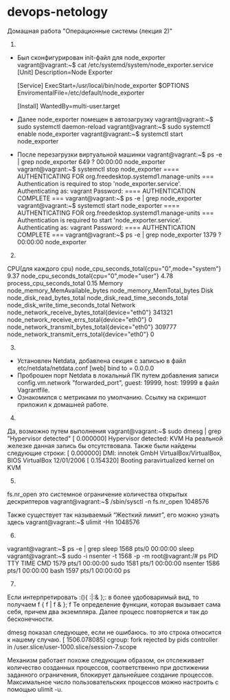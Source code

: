 # devops-netology
Домашная работа "Операционные системы (лекция 2)"

1. 
- Был сконфигурирован init-файл для node_exporter
  vagrant@vagrant:~$ cat /etc/systemd/system/node_exporter.service
  [Unit]
  Description=Node Exporter

  [Service]
  ExecStart=/usr/local/bin/node_exporter $OPTIONS
  EnviromentalFile=/etc/default/node_exporter

  [Install]
  WantedBy=multi-user.target

- Далее node_exporter  помещен в автозагрузку
  vagrant@vagrant:~$ sudo systemctl daemon-reload
  vagrant@vagrant:~$ sudo systemctl enable node_exporter
  vagrant@vagrant:~$ systemctl start node_exporter
- После перезагрузки виртуальной машинки
  vagrant@vagrant:~$ ps -e | grep node_exporter
    649 ?        00:00:00 node_exporter
  vagrant@vagrant:~$ systemctl stop node_exporter
  ==== AUTHENTICATING FOR org.freedesktop.systemd1.manage-units ===
  Authentication is required to stop 'node_exporter.service'.
  Authenticating as: vagrant
  Password:
  ==== AUTHENTICATION COMPLETE ===
  vagrant@vagrant:~$ ps -e | grep node_exporter
  vagrant@vagrant:~$ systemctl start node_exporter
  ==== AUTHENTICATING FOR org.freedesktop.systemd1.manage-units ===
  Authentication is required to start 'node_exporter.service'.
  Authenticating as: vagrant
  Password:
  ==== AUTHENTICATION COMPLETE ===
  vagrant@vagrant:~$ ps -e | grep node_exporter
   1379 ?        00:00:00 node_exporter

2.
CPU(для каждого cpu)
node_cpu_seconds_total{cpu="0",mode="system"} 9.37
node_cpu_seconds_total{cpu="0",mode="user"} 4.78
process_cpu_seconds_total 0.15
Memory
node_memory_MemAvailable_bytes
node_memory_MemTotal_bytes
Disk
node_disk_read_bytes_total
node_disk_read_time_seconds_total
node_disk_write_time_seconds_total
Network
node_network_receive_bytes_total{device="eth0"} 341321
node_network_receive_errs_total{device="eth0"} 0
node_network_transmit_bytes_total{device="eth0"} 309777
node_network_transmit_errs_total{device="eth0"} 0

3.
- Установлен Netdata, добавлена секция с записью в файл etc/netdata/netdata.conf
  [web]
  bind to = 0.0.0.0
- Проброшен порт Netdata в локальный ПК путем добавления записи 
  config.vm.network "forwarded_port", guest: 19999, host: 19999
  в файл Vagrantfile.
- Ознакомился с метриками по умолчанию. Ссылку на скриншот приложил к домашней работе.

4.
Да, возможно путем выполнения 
vagrant@vagrant:~$ sudo dmesg | grep "Hypervisor detected"
[    0.000000] Hypervisor detected: KVM
На реальной железке данная запись бы отсутствовала.
Также были найдены следующие строки:
[    0.000000] DMI: innotek GmbH VirtualBox/VirtualBox, BIOS VirtualBox 12/01/2006
[    0.154320] Booting paravirtualized kernel on KVM

5.
fs.nr_open это системное ограничение количества открытых дескриптеров
vagrant@vagrant:~$ /sbin/sysctl -n fs.nr_open
1048576

Также существует так называемый “Жесткий лимит”, его можно узнать здесь
vagrant@vagrant:~$ ulimit -Hn
1048576

6.
vagrant@vagrant:~$ ps -e | grep sleep
   1568 pts/0    00:00:00 sleep
vagrant@vagrant:~$ sudo -i nsenter -t 1568 -p -m
root@vagrant:/# ps
    PID TTY          TIME CMD
   1579 pts/1    00:00:00 sudo
   1581 pts/1    00:00:00 nsenter
   1586 pts/1    00:00:00 bash
   1597 pts/1    00:00:00 ps

7. 
Если интерпретировать :(){ :|:& };: в более удобоваримый вид, то получаем
f {
    f | f &
}; f
Те определение функции, которая вызывает сама себя, причем два экземпляра. Далее процесс повторяется и так до бесконечности.

dmesg показал следующее, если не ошибаюсь. то это строка относится к нашему случаю. 
[ 1506.078085] cgroup: fork rejected by pids controller in /user.slice/user-1000.slice/session-7.scope

Механизм работает похоже следующим образом, он отслеживает количество созданных процессов, соответственно при достижении заданного ограничения, блокирует дальнейшее создание процессов.
Максимальное число пользовательских процессов можно настроить с помощью ulimit -u.
